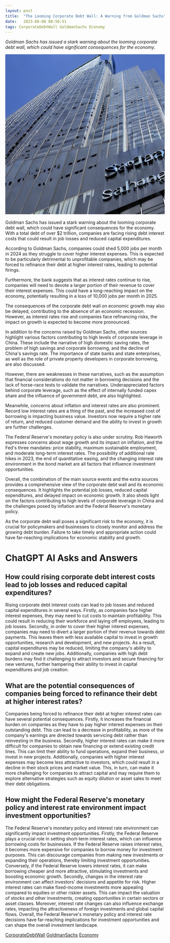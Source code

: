 ```yaml
---
layout: post
title:  "The Looming Corporate Debt Wall: A Warning from Goldman Sachs"
date:   2023-08-08 00:56:51 
tags: CorporateDebtWall GoldmanSachs Economy
---
```

*Goldman Sachs has issued a stark warning about the looming corporate debt wall, which could have significant consequences for the economy.*

![Goldman Sachs, warning concerned more than $2 trillion on the economy that has significant consequences](/assets/a1064cba-7799-4173-904f-5766b7b2b0a5.jpg "The Looming Corporate Debt Wall: A Warning from Goldman Sachs")

Goldman Sachs has issued a stark warning about the looming corporate debt wall, which could have significant consequences for the economy. With a total debt of over $2 trillion, companies are facing rising debt interest costs that could result in job losses and reduced capital expenditures.

According to Goldman Sachs, companies could shed 5,000 jobs per month in 2024 as they struggle to cover higher interest expenses. This is expected to be particularly detrimental to unprofitable companies, which may be forced to refinance their debt at higher interest rates, leading to potential firings.

Furthermore, the bank suggests that as interest rates continue to rise, companies will need to devote a larger portion of their revenue to cover their interest expenses. This could have a long-reaching impact on the economy, potentially resulting in a loss of 10,000 jobs per month in 2025.

The consequences of the corporate debt wall on economic growth may also be delayed, contributing to the absence of an economic recession. However, as interest rates rise and companies face refinancing risks, the impact on growth is expected to become more pronounced.

In addition to the concerns raised by Goldman Sachs, other sources highlight various factors contributing to high levels of corporate leverage in China. These include the narrative of high domestic saving rates, the problem of high savings and corporate borrowing, and the decline of China's savings rate. The importance of state banks and state enterprises, as well as the role of private property developers in corporate borrowing, are also discussed.

However, there are weaknesses in these narratives, such as the assumption that financial considerations do not matter in borrowing decisions and the lack of horse-race tests to validate the narratives. Underappreciated factors behind corporate leverage, such as the effect of internally funded capex share and the influence of government debt, are also highlighted.

Meanwhile, concerns about inflation and interest rates are also prominent. Record low interest rates are a thing of the past, and the increased cost of borrowing is impacting business value. Investors now require a higher rate of return, and reduced customer demand and the ability to invest in growth are further challenges.

The Federal Reserve's monetary policy is also under scrutiny. Rob Haworth expresses concerns about wage growth and its impact on inflation, and the Fed's three mandates: price stability, maximum sustainable employment, and moderate long-term interest rates. The possibility of additional rate hikes in 2023, the end of quantitative easing, and the changing interest rate environment in the bond market are all factors that influence investment opportunities.

Overall, the combination of the main source events and the extra sources provides a comprehensive view of the corporate debt wall and its economic consequences. It highlights the potential job losses, reduced capital expenditures, and delayed impact on economic growth. It also sheds light on the factors contributing to high levels of corporate leverage in China and the challenges posed by inflation and the Federal Reserve's monetary policy.

As the corporate debt wall poses a significant risk to the economy, it is crucial for policymakers and businesses to closely monitor and address the growing debt burden. Failure to take timely and appropriate action could have far-reaching implications for economic stability and growth.


# ChatGPT AI Asks and Answers
## How could rising corporate debt interest costs lead to job losses and reduced capital expenditures?
Rising corporate debt interest costs can lead to job losses and reduced capital expenditures in several ways. Firstly, as companies face higher interest expenses, they may need to cut costs to maintain profitability. This could result in reducing their workforce and laying off employees, leading to job losses. Secondly, in order to cover their higher interest expenses, companies may need to divert a larger portion of their revenue towards debt payments. This leaves them with less available capital to invest in growth opportunities, research and development, and new projects. As a result, capital expenditures may be reduced, limiting the company's ability to expand and create new jobs. Additionally, companies with high debt burdens may find it challenging to attract investors and secure financing for new ventures, further hampering their ability to invest in capital expenditures and job creation.

## What are the potential consequences of companies being forced to refinance their debt at higher interest rates?
Companies being forced to refinance their debt at higher interest rates can have several potential consequences. Firstly, it increases the financial burden on companies as they have to pay higher interest expenses on their outstanding debt. This can lead to a decrease in profitability, as more of the company's earnings are directed towards servicing debt rather than reinvesting in the business. Secondly, higher interest rates can make it more difficult for companies to obtain new financing or extend existing credit lines. This can limit their ability to fund operations, expand their business, or invest in new projects. Additionally, companies with higher interest expenses may become less attractive to investors, which could result in a decline in their stock prices and market value. This, in turn, can make it more challenging for companies to attract capital and may require them to explore alternative strategies such as equity dilution or asset sales to meet their debt obligations.

## How might the Federal Reserve's monetary policy and interest rate environment impact investment opportunities?
The Federal Reserve's monetary policy and interest rate environment can significantly impact investment opportunities. Firstly, the Federal Reserve plays a crucial role in setting short-term interest rates, which can influence borrowing costs for businesses. If the Federal Reserve raises interest rates, it becomes more expensive for companies to borrow money for investment purposes. This can discourage companies from making new investments or expanding their operations, thereby limiting investment opportunities. Conversely, if the Federal Reserve lowers interest rates, it can make borrowing cheaper and more attractive, stimulating investments and boosting economic growth. Secondly, changes in the interest rate environment can affect investors' decisions and appetite for risk. Higher interest rates can make fixed-income investments more appealing compared to equities or other riskier assets. This can impact the valuation of stocks and other investments, creating opportunities in certain sectors or asset classes. Moreover, interest rate changes can also influence exchange rates, impacting the attractiveness of foreign investments and global capital flows. Overall, the Federal Reserve's monetary policy and interest rate decisions have far-reaching implications for investment opportunities and can shape the overall investment landscape.


[CorporateDebtWall](/tags/CorporateDebtWall) [GoldmanSachs](/tags/GoldmanSachs) [Economy](/tags/Economy)